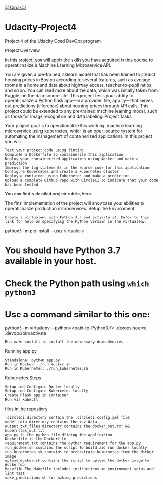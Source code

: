 [![CircleCI](https://dl.circleci.com/status-badge/img/gh/AJAntwi/Udacity-Project4/tree/main.svg?style=svg)](https://dl.circleci.com/status-badge/redirect/gh/AJAntwi/Udacity-Project4/tree/main)

# Udacity-Project4
Project 4 of the Udacity Coud DevOps program

Project Overview

In this project, you will apply the skills you have acquired in this course to operationalize a Machine Learning Microservice API.

You are given a pre-trained, sklearn model that has been trained to predict housing prices in Boston according to several features, such as average rooms in a home and data about highway access, teacher-to-pupil ratios, and so on. You can read more about the data, which was initially taken from Kaggle, on the data source site. This project tests your ability to operationalize a Python flask app—in a provided file, app.py—that serves out predictions (inference) about housing prices through API calls. This project could be extended to any pre-trained machine learning model, such as those for image recognition and data labeling.
Project Tasks

Your project goal is to operationalize this working, machine learning microservice using kubernetes, which is an open-source system for automating the management of containerized applications. In this project you will:

    Test your project code using linting
    Complete a Dockerfile to containerize this application
    Deploy your containerized application using Docker and make a prediction
    Improve the log statements in the source code for this application
    Configure Kubernetes and create a Kubernetes cluster
    Deploy a container using Kubernetes and make a prediction
    Upload a complete Github repo with CircleCI to indicate that your code has been tested

You can find a detailed project rubric, here.

The final implementation of the project will showcase your abilities to operationalize production microservices.
Setup the Environment

    Create a virtualenv with Python 3.7 and activate it. Refer to this link for help on specifying the Python version in the virtualenv.

python3 -m pip install --user virtualenv
# You should have Python 3.7 available in your host. 
# Check the Python path using `which python3`
# Use a command similar to this one:
python3 -m virtualenv --python=<path-to-Python3.7> .devops
source .devops/bin/activate

    Run make install to install the necessary dependencies

Running app.py

    Standalone: python app.py
    Run in Docker: ./run_docker.sh
    Run in Kubernetes: ./run_kubernetes.sh

Kubernetes Steps

    Setup and Configure Docker locally
    Setup and Configure Kubernetes locally
    Create Flask app in Container
    Run via kubectl

files in the repository

    .circleci directory contain the .circleci config.yml file
    model_data directory contains the csv data
    output_txt_files directory contains the docker_out.txt && kubernetes_out.txt
    app.py is the python file dfining the application
    Dockerfile is the Dockerfile
    requirement.txt contains the python requirement for the app.py
    run_docker.sh contains the script to build and run docker locally
    run_kubernetes.sh contains to orchestrate kubernetes from the docker image
    upload_docker.sh contains the script to upload the docker image to dockerhub
    Makefile The Makefile includes instructions on environment setup and lint test
    make_predictions.sh for making predictions

